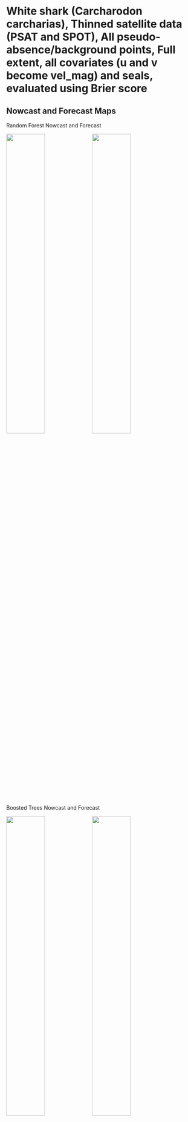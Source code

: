 White shark (Carcharodon carcharias), Thinned satellite data (PSAT and
SPOT), All pseudo-absence/background points, Full extent, all covariates
(u and v become vel_mag) and seals, evaluated using Brier score
================

## Nowcast and Forecast Maps

Random Forest Nowcast and Forecast

<img src="../tidy_reports/versions/c11/000540/c11.000540.01_12_rf_compiled_casts.png" width="45%" /><img src="../tidy_reports/versions/c11/000544/c11.000544.01_12_rf_compiled_casts.png" width="45%" />

Boosted Trees Nowcast and Forecast

<img src="../tidy_reports/versions/c11/000540/c11.000540.01_12_bt_compiled_casts.png" width="45%" /><img src="../tidy_reports/versions/c11/000544/c11.000544.01_12_bt_compiled_casts.png" width="45%" />

Maxnet Trees Nowcast and Forecast

<img src="../tidy_reports/versions/c11/000540/c11.000540.01_12_maxent_compiled_casts.png" width="45%" /><img src="../tidy_reports/versions/c11/000544/c11.000544.01_12_maxent_compiled_casts.png" width="45%" />

GAM Nowcast and Forecast

<img src="../tidy_reports/versions/c11/000540/c11.000540.01_12_gam_compiled_casts.png" width="45%" /><img src="../tidy_reports/versions/c11/000544/c11.000544.01_12_gam_compiled_casts.png" width="45%" />

GLM Nowcast and Forecast

<img src="../tidy_reports/versions/c11/000540/c11.000540.01_12_glm_compiled_casts.png" width="45%" /><img src="../tidy_reports/versions/c11/000544/c11.000544.01_12_glm_compiled_casts.png" width="45%" />

## Metrics

| model_type |  accuracy | boyce_cont |   roc_auc |   tss_max | brier_class |
|:-----------|----------:|-----------:|----------:|----------:|------------:|
| rf         | 0.9517787 |  0.9378562 | 0.9912059 | 0.9534893 |          NA |
| bt         | 0.8039526 |  0.9521704 | 0.8234638 | 0.4874461 |          NA |
| maxnet     | 0.6577075 |  0.9192307 | 0.7698731 | 0.4519542 |          NA |
| gam        |        NA |         NA |        NA |        NA |   0.1327904 |
| glm        |        NA |         NA |        NA |        NA |   0.1537106 |

Metrics by model type

## Variable Importance

![](/mnt/ecocast/projects/koliveira/subprojects/carcharodon/workflows/tidy_md/versions/m11/00054/m11.00054_tidy_compiled_files/figure-gfm/variable%20importance-1.png)<!-- -->
